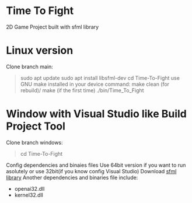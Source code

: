 # Time To Fight

2D Game Project built with sfml library

# Linux version

Clone branch main:

> sudo apt update
> sudo apt install libsfml-dev
> cd Time-To-Fight
use GNU make installed in your device
> command: 
> make clean (for rebuild)/ make (if the first time)
> ./bin/Time_To_Fight

# Window with Visual Studio like Build Project Tool

Clone branch windows:

> cd Time-To-Fight

Config dependencies and binaies files
Use 64bit version if you want to run asolutely or use 32bit(if you know config Visual Studio)
Download [sfml library](https://www.sfml-dev.org/download/)
Another dependencies and binaries file include:
* openai32.dll
* kernel32.dll